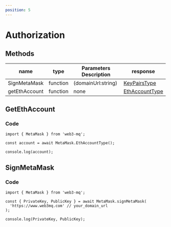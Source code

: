 ```yaml
---
position: 5
---
```


# Authorization

## Methods

| name          | type     | Parameters Description | response                                                           |
| ------------- | -------- | ---------------------- | ------------------------------------------------------------------ |
| SignMetaMask  | function | (domainUrl:string)     | [KeyPairsType](/docs/Web3MQ-SDK/JS-SDK-V2/types/#keypairstype)     |
| getEthAccount | function | none                   | [EthAccountType](/docs/Web3MQ-SDK/JS-SDK-V2/types/#ethaccounttype) |

## GetEthAccount

### Code

```tsx
import { MetaMask } from 'web3-mq';

const account = await MetaMask.EthAccountType();

console.log(account);
```

## SignMetaMask

### Code

```tsx
import { MetaMask } from 'web3-mq';

const { PrivateKey, PublicKey } = await MetaMask.signMetaMask(
  'https://www.web3mq.com' // your_domain_url
);

console.log(PrivateKey, PublicKey);
```
